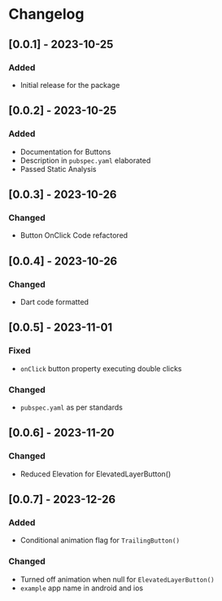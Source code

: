 # Changelog

## [0.0.1] - 2023-10-25
### Added
- Initial release for the package

## [0.0.2] - 2023-10-25
### Added
- Documentation for Buttons
- Description in `pubspec.yaml` elaborated
- Passed Static Analysis

## [0.0.3] - 2023-10-26
### Changed
- Button OnClick Code refactored

## [0.0.4] - 2023-10-26
### Changed
- Dart code formatted

## [0.0.5] - 2023-11-01
### Fixed
- `onClick` button property executing double clicks
### Changed
- `pubspec.yaml` as per standards

## [0.0.6] - 2023-11-20
### Changed
- Reduced Elevation for ElevatedLayerButton()

## [0.0.7] - 2023-12-26
### Added
- Conditional animation flag for `TrailingButton()`
### Changed
- Turned off animation when null for `ElevatedLayerButton()`
- `example` app name in android and ios
